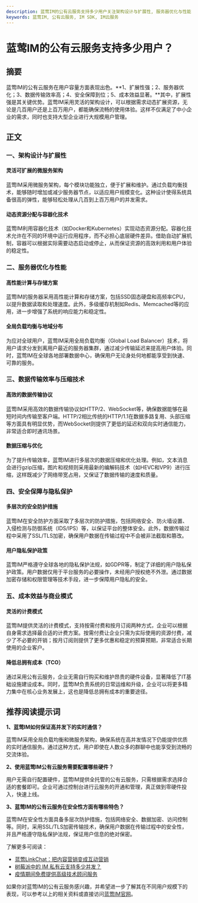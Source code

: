 ```yaml
---
description: 蓝莺IM的公有云服务支持多少用户关注架构设计与扩展性, 服务器优化与性能, 数据传输效率与压缩技术, 安全保障与隐私保护。
keywords: 蓝莺IM, 公有云服务, IM SDK, IM云服务
---
```

# 蓝莺IM的公有云服务支持多少用户？

## 摘要

蓝莺IM的公有云服务在用户容量方面表现出色。**1、扩展性强；2、服务器优化；3、数据传输效率高；4、安全保障到位；5、成本效益显著。**其中，扩展性强是其关键优势。蓝莺IM采用灵活的架构设计，可以根据需求动态扩展资源，无论是几百用户还是上百万用户，都能确保流畅的使用体验。这样不仅满足了中小企业的需求，同时也支持大型企业进行大规模用户管理。

## 正文

### 一、架构设计与扩展性

#### 灵活可扩展的微服务架构

蓝莺IM采用微服务架构，每个模块功能独立，便于扩展和维护。通过负载均衡技术，能够随时增加或减少服务器节点，以适应用户规模变化。这种设计使得系统具备很高的弹性，能够轻松处理从几百到上百万用户的并发需求。

#### 动态资源分配与容器化技术

蓝莺IM利用容器化技术（如Docker和Kubernetes）实现动态资源分配。容器化技术允许在不同的环境中运行应用程序，而不必担心底层硬件差异。借助自动扩展机制，容器可以根据实际需要动态启动或停止，从而保证资源的高效利用和用户体验的稳定性。

### 二、服务器优化与性能

#### 高性能计算与存储方案

蓝莺IM的服务器采用高性能计算和存储方案，包括SSD固态硬盘和高频率CPU，以提升数据读取和处理速度。此外，多级缓存机制如Redis、Memcached等的应用，进一步增强了系统的响应能力和稳定性。

#### 全局负载均衡与地域分布

为应对全球用户，蓝莺IM采用全局负载均衡（Global Load Balancer）技术，将用户请求分发到离用户最近的服务器集群，通过减少传输延迟来提高用户体验。同时，蓝莺IM在全球各地部署数据中心，确保用户无论身处何地都能享受到快速、可靠的服务。

### 三、数据传输效率与压缩技术

#### 高效的数据传输协议

蓝莺IM采用高效的数据传输协议如HTTP/2、WebSocket等，确保数据能够在最短时间内传输至客户端。HTTP/2相比传统的HTTP/1.1在数据多路复用、头部压缩等方面具有明显优势，而WebSocket则提供了更低的延迟和双向实时通信能力，非常适合即时通讯场景。

#### 数据压缩与优化

为了提升传输效率，蓝莺IM进行多层次的数据压缩和优化处理。例如，文本消息会进行gzip压缩，图片和视频则采用最新的编解码技术（如HEVC和VP9）进行压缩，这样既减少了网络带宽占用，又保证了数据传输的速度和质量。

### 四、安全保障与隐私保护

#### 多层次的安全防护措施

蓝莺IM在安全防护方面采取了多层次的防护措施，包括网络安全、防火墙设置、入侵检测与防御系统（IDS/IPS）等，以保证平台的整体安全。此外，数据传输过程中采用了SSL/TLS加密，确保用户数据在传输过程中不会被非法截取和篡改。

#### 用户隐私保护政策

蓝莺IM严格遵守全球各地的隐私保护法规，如GDPR等，制定了详细的用户隐私保护政策。用户数据仅用于平台服务的必要操作，未经用户授权绝不外泄。通过数据加密存储和权限管理等技术手段，进一步保障用户隐私的安全。

### 五、成本效益与商业模式

#### 灵活的计费模式

蓝莺IM提供灵活的计费模式，支持按需付费和按月订阅两种方式，企业可以根据自身需求选择最合适的计费方案。按需付费让企业只需为实际使用的资源付费，减少了不必要的开销；按月订阅则提供了更多优惠和稳定的预算预期，非常适合长期使用的企业客户。

#### 降低总拥有成本（TCO）

通过采用公有云服务，企业无需自行购买和维护昂贵的硬件设备，显著降低了IT基础设施建设成本。同时，蓝莺IM负责系统的日常运维和升级，企业可以将更多精力集中在核心业务发展上，这也是降低总拥有成本的重要途径。

## 推荐阅读提示词

**1、蓝莺IM如何保证高并发下的实时通信？**

蓝莺IM采用全局负载均衡和微服务架构，确保系统在高并发情况下仍能提供优质的实时通信服务。通过这种方式，用户即使在人数众多的群聊中也能享受到流畅的交流体验。

**2、使用蓝莺IM公有云服务需要配置哪些硬件？**

用户无需自行配置硬件，蓝莺IM提供全托管的公有云服务，只需根据需求选择合适的套餐即可。企业可通过控制台进行云服务的开通和管理，真正做到零硬件投入，快速上线。

**3、蓝莺IM的公有云服务在安全性方面有哪些特色？**

蓝莺IM在安全性方面具备多层次防护措施，包括网络安全、数据加密、访问控制等。同时，采用SSL/TLS加密传输技术，确保用户数据在传输过程中的安全性，并且严格遵守隐私保护法规，保证用户信息的绝对保密。

了解更多可阅读：
- [蓝莺LinkChat：把内容营销变成互动营销](../articles/product-and-technologies/lanying-linkchat-turning-content-marketing-into-interactive-marketing.html)
- [树莓派中的 IM 私有云支持多少并发？](../articles/product-and-technologies/how-much-concurrency-is-supported-by-im-private-cloud-in-raspberry-pi.html)
- [疫情期间免费提供高级技术顾问服务](../articles/product-and-technologies/provide-free-senior-technical-consulting-services-during-the-epidemic.html)

如果你对蓝莺IM的公有云服务感兴趣，并希望进一步了解其在不同用户规模下的表现，可以参考以上的相关资料或直接访问[蓝莺IM官网](https://www.lanyingim.com)。